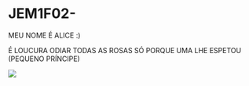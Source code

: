 # JEM1F02-

MEU NOME É ALICE :)

É LOUCURA ODIAR TODAS AS ROSAS 
SÓ PORQUE UMA LHE ESPETOU
            (PEQUENO PRÍNCIPE)

![](https://media1.tenor.com/m/hamlMkblKjMAAAAC/alone-twinkleluj.gif)

